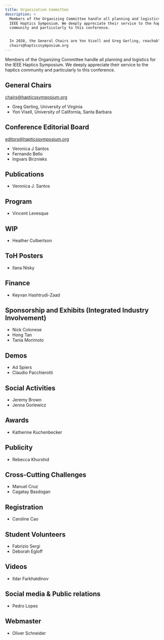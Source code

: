 ```yaml
---
title: Organization Committee
description: >
  Members of the Organizing Committee handle all planning and logistics for the
  IEEE Haptics Symposium. We deeply appreciate their service to the haptics
  community and particularly to this conference.  


  In 2020, the General Chairs are Yon Visell and Greg Gerling, reachable at
  chairs@hapticssymposium.org
---
```

Members of the Organizing Committee handle all planning and logistics for the IEEE Haptics Symposium. We deeply appreciate their service to the haptics community and particularly to this conference.  

## General Chairs

[chairs@hapticssymposium.org](chairs@hapticssymposium.org)

* Greg Gerling, University of Virginia
* Yon Visell, University of California, Santa Barbara

## Conference Editorial Board

[editors@hapticssymposium.org](editors@hapticssymposium.org)

* Veronica J Santos
* Fernando Bello
* Ingvars Birznieks

## Publications

* Veronica J. Santos

## Program

* Vincent Levesque

## WIP

* Heather Culbertson

## ToH Posters

* Ilana Nisky

## Finance

* Keyvan Hashtrudi-Zaad 

## Sponsorship and Exhibits (Integrated Industry Involvement)

* Nick Colonese
* Hong Tan
* Tania Morimoto

## Demos

* Ad Spiers
* Claudio Pacchierotti

## Social Activities

* Jeremy Brown
* Jenna Gorlewicz

## Awards

* Katherine Kuchenbecker

## Publicity

* Rebecca Khurshid

## Cross-Cutting Challenges

* Manuel Cruz
* Cagatay Basdogan

## Registration

* Caroline Cao

## Student Volunteers

* Fabrizio Sergi
* Deborah Egloff

## Videos

* Ildar Farkhatdinov

## Social media & Public relations

* Pedro Lopes

## Webmaster

* Oliver Schneider
